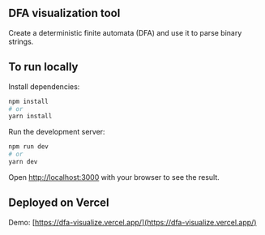 ## DFA visualization tool

Create a deterministic finite automata (DFA) and use it to parse binary strings.

## To run locally

Install dependencies:

```bash
npm install
# or
yarn install
```

Run the development server:

```bash
npm run dev
# or
yarn dev
```

Open [http://localhost:3000](http://localhost:3000) with your browser to see the result.

## Deployed on Vercel

Demo: [https://dfa-visualize.vercel.app/](https://dfa-visualize.vercel.app/)
